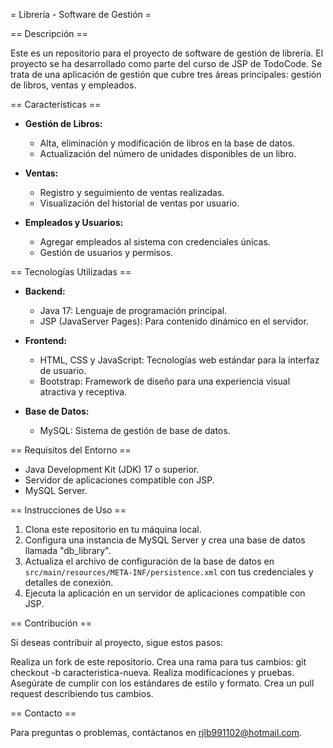 = Librería - Software de Gestión =

== Descripción ==

Este es un repositorio para el proyecto de software de gestión de librería. El proyecto se ha desarrollado como parte del curso de JSP de TodoCode. Se trata de una aplicación de gestión que cubre tres áreas principales: gestión de libros, ventas y empleados.

== Características ==

* **Gestión de Libros:**
  - Alta, eliminación y modificación de libros en la base de datos.
  - Actualización del número de unidades disponibles de un libro.

* **Ventas:**
  - Registro y seguimiento de ventas realizadas.
  - Visualización del historial de ventas por usuario.

* **Empleados y Usuarios:**
  - Agregar empleados al sistema con credenciales únicas.
  - Gestión de usuarios y permisos.

== Tecnologías Utilizadas ==

* **Backend:**
  - Java 17: Lenguaje de programación principal.
  - JSP (JavaServer Pages): Para contenido dinámico en el servidor.
  
* **Frontend:**
  - HTML, CSS y JavaScript: Tecnologías web estándar para la interfaz de usuario.
  - Bootstrap: Framework de diseño para una experiencia visual atractiva y receptiva.

* **Base de Datos:**
  - MySQL: Sistema de gestión de base de datos.

== Requisitos del Entorno ==

* Java Development Kit (JDK) 17 o superior.
* Servidor de aplicaciones compatible con JSP.
* MySQL Server.

== Instrucciones de Uso ==

1. Clona este repositorio en tu máquina local.
2. Configura una instancia de MySQL Server y crea una base de datos llamada "db_library".
3. Actualiza el archivo de configuración de la base de datos en `src/main/resources/META-INF/persistence.xml` con tus credenciales y detalles de conexión.
4. Ejecuta la aplicación en un servidor de aplicaciones compatible con JSP.

== Contribución ==

Si deseas contribuir al proyecto, sigue estos pasos:

Realiza un fork de este repositorio.
Crea una rama para tus cambios: git checkout -b caracteristica-nueva.
Realiza modificaciones y pruebas.
Asegúrate de cumplir con los estándares de estilo y formato.
Crea un pull request describiendo tus cambios.

== Contacto ==

Para preguntas o problemas, contáctanos en rjlb991102@hotmail.com.
